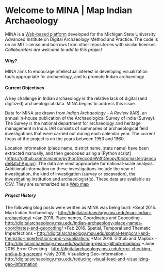 # Welcome to MINA | Map Indian Archaeology

MINA is a [Web-based platform](http://dngupta.github.io/mina.github.io) developed for the Michigan State University Advanced Institute on Digital Archaeology Method and Practice.  The code is on an MIT license and borrows from other repositories with similar licenses. *Collaborators are welcome to add to this project* 

#### Why? 
MINA aims to encourage intellectual interest in developing visualization tools appropriate for archaeology, and to promote Indian archaeology

#### Current Objectives
A key challenge in Indian archaeology is the relative lack of digital (and digitized) archaeological data. MINA begins to address this issue.

Data for MINA are drawn from *Indian Archaeology - A Review* (IAR), an annual in-house publication of the Archaeological Survey of    India (Survey). The Survey is the national department for archaeology and heritage management in India. IAR consists of summaries of  archaeological field investigations that were carried out during each calendar year. The current focus of the project is on the years   between 1953 and 1960. 

Location information (place name, district name, state name) have been extracted manually, and then geocoded using a [Python script]   (https://github.com/cmaene/pythonGeocodeWithGeopy/blob/master/geocodeBatchApi.py). The data are most appropriate for national-scale   analysis. Additional information on these investigations include the year of investigation, the kind of investigation (survey or  excavation), the investigating institution and archaeologist(s). These data are available as CSV. They are summarized as a [Web map](http://dngupta.github.io/mina.github.io)

##### Project History
The following blog posts were written as MINA was being built:
		*Sept 2015. Map Indian Archaeology - http://digitalarchaeology.msu.edu/map-indian-archaeology/
		*Jan 2016. Place names, Coordinates and Geocoding - http://digitalarchaeology.msu.edu/indian-archaeology-place-names-coordinates-and-geocoding/
		*Feb 2016. Spatial, Temporal and Thematic Imperfections - http://digitalarchaeology.msu.edu/spatial-temporal-and-thematic-imperfections-and-visualization/
		*Mar 2016. Github and Mapbox - http://digitalarchaeology.msu.edu/switching-gears-github-mapbox/
		*June 2016. Error Checking - http://digitalarchaeology.msu.edu/error-checking-and-a-big-screen/
		*July 2016. Visualizing Geo-information - http://digitalarchaeology.msu.edu/reducing-visual-load-and-visualizing-geo-information
